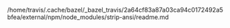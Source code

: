 /home/travis/.cache/bazel/_bazel_travis/2a64cf83a87a03ca94c0172492a5bfea/external/npm/node_modules/strip-ansi/readme.md